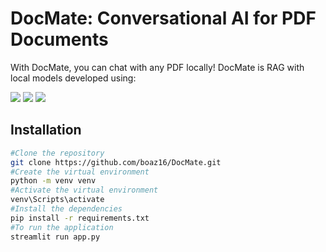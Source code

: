 # DocMate: Conversational AI for PDF Documents

With DocMate, you can chat with any PDF locally! DocMate is RAG with local models developed using:

[![](https://img.shields.io/badge/Ollama-blue)](https://ollama.com/)
[![](https://img.shields.io/badge/Streamlit-orange)](https://streamlit.io/)
[![](https://img.shields.io/badge/Langchain-green)](https://www.langchain.com/)





## Installation

```bash
#Clone the repository
git clone https://github.com/boaz16/DocMate.git
#Create the virtual environment
python -m venv venv
#Activate the virtual environment
venv\Scripts\activate
#Install the dependencies
pip install -r requirements.txt
#To run the application
streamlit run app.py
